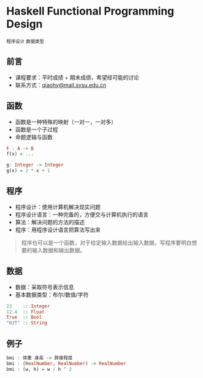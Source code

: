 # Haskell Functional Programming Design
`程序设计` `数据类型`  

## 前言
+ 课程要求：平时成绩 + 期末成绩，希望经可能的讨论
+ 联系方式：qiaohy@mail.sysu.edu.cn

## 函数
+ 函数是一种特殊的映射（一对一，一对多）
+ 函数是一个子过程
+ 命题逻辑与函数

```Haskell
F : A -> B
f(x) = ...

g: Integer -> Integer
g(x) = 2 * x + 1
```

## 程序
+ 程序设计：使用计算机解决现实问题
+ 程序设计语言：一种完备的，方便交与计算机执行的语言
+ 算法：解决问题的方法的描述
+ 程序：用程序设计语言把算法写出来
> 程序也可以是一个函数，对于给定输入数据给出输入数据，写程序要明白想要的输入数据和输出数据。

## 数据
+ 数据：采取符号表示信息
+ 基本数据类型：布尔/数值/字符
```Haskell
23    :: Integer
12.4  :: Float
True  :: Bool
"HJT" :: String
```

## 例子
```Haskell
bmi : 体重 身高 -> 胖瘦程度
bmi : (RealNumber, RealNumber) -> RealNumber
bmi : (w, h) = w / h ^ 2
```